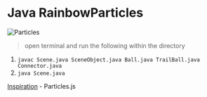 # Java **RainbowParticles**

![Particles](https://i.imgur.com/ykprg97.png)

> open terminal and run the following within the directory

1. `javac Scene.java SceneObject.java Ball.java TrailBall.java Connector.java`
2. `java Scene.java`

[Inspiration] - Particles.js

[inspiration]: https://vincentgarreau.com/particles.js/
